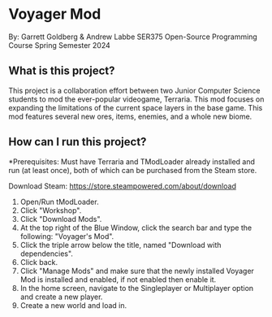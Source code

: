 # Voyager Mod

By: Garrett Goldberg & Andrew Labbe
SER375 Open-Source Programming Course
Spring Semester 2024

## What is this project?
This project is a collaboration effort between two Junior Computer Science students to mod the ever-popular videogame, Terraria. This mod focuses on expanding the limitations of the current space layers in the base game. This mod features several new ores, items, enemies, and a whole new biome. 

## How can I run this project?
*Prerequisites: Must have Terraria and TModLoader already installed and run (at least once), both of which can be purchased from the Steam store.

Download Steam: https://store.steampowered.com/about/download
1. Open/Run tModLoader.
2. Click "Workshop".
3. Click "Download Mods".
4. At the top right of the Blue Window, click the search bar and type the following: "Voyager's Mod".
5. Click the triple arrow below the title, named "Download with dependencies".
6. Click back.
7. Click "Manage Mods" and make sure that the newly installed Voyager Mod is installed and enabled, if not enabled then enable it.
8. In the home screen, navigate to the Singleplayer or Multiplayer option and create a new player.
9. Create a new world and load in.
